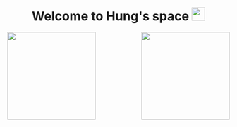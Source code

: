 
<!--<div id="badges" align="center">
  <a href="https://www.linkedin.com/in/thinh-vu">
    <img src="https://img.shields.io/badge/LinkedIn-blue?style=for-the-badge&logo=linkedin&logoColor=white" alt="LinkedIn Badge"/>
  </a>
  <a href="https://www.messenger.com/t/mr.thinh.ueh">
    <img src="https://img.shields.io/badge/Messenger-00B2FF?style=for-the-badge&logo=messenger&logoColor=white" alt="Messenger Badge"/>
  </a>
  <a href="https://www.youtube.com/channel/UCYgG-bmk92OhYsP20TS0MbQ">
    <img src="https://img.shields.io/badge/YouTube-red?style=for-the-badge&logo=youtube&logoColor=white" alt="Youtube Badge"/>
  </a>
</div>-->

<h1 align="center">
  Welcome to Hung's space
  <img src="https://media.giphy.com/media/hvRJCLFzcasrR4ia7z/giphy.gif" width="30px"/>
</h1>


<a href="https://github.com/hungmanhhoang/github-readme-stats">
  <img height=200 align="left" src="https://github-readme-stats.vercel.app/api?username=hungmanhhoang" />
</a>
<a href="https://github.com/hungmanhhoang/convoychat">
  <img height=200 align="right" src="https://github-readme-stats.vercel.app/api/top-langs?username=hungmanhhoang&layout=compact&langs_count=8&card_width=320" />
</a>

<!--<a href="https://github.com/hungmanhhoang/github-readme-stats">
  <img align="center" src="https://github-readme-stats.vercel.app/api/pin/?username=hungmanhhoang&repo=Vietnam-Stock-Market-Insights" />
</a>
<a href="https://github.com/hungmanhhoang/convoychat">
  <img align="center" src="https://github-readme-stats.vercel.app/api/pin/?username=hungmanhhoang&repo=convoychat" />
</a>  -->
